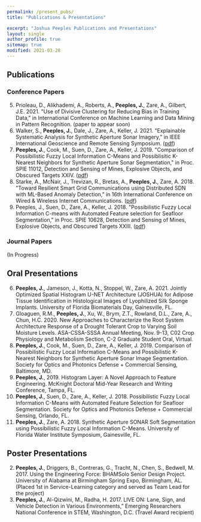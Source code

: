 ```yaml
---
permalink: /present_pubs/
title: "Publications & Presentations"

excerpt: "Joshua Peeples Publications and Presentations"
layout: single
author_profile: true
sitemap: true
modified: 2021-03-28
---  
```



## Publications

### Conference Papers
5. Prioleau, D., Alikhademi, A., Roberts, A., **Peeples, J.**, Zare, A., Gilbert, J.E. 2021. "Use of Divisive Clustering for Reducing Bias in Training Data," in  International Conference on Machine Learning and Data Mining in Pattern Recognition. (paper to appear soon)
4. Walker, S., **Peeples, J.**, Dale, J., Zare, A., Keller, J. 2021. "Explainable Systematic Analysis for Synthetic Aperture Sonar Imagery," in IEEE International Geoscience and Remote Sensing Symposium. ([pdf](https://arxiv.org/abs/2101.03134))
3. **Peeples, J.**, Cook, M., Suen, D., Zare, A., Keller, J. 2019. "Comparison of Possibilistic Fuzzy Local Information C-Means and Possiblisitic K-Nearest Neighbors for Synthetic Aperture Sonar Segmentation," in Proc. SPIE 11012, Detection and Sensing of Mines, Explosive Objects, and Obscured Targets XXIV. ([pdf](https://www.spiedigitallibrary.org/conference-proceedings-of-spie/11012/110120T/Comparison-of-possibilistic-fuzzy-local-information-C-means-and-possibilistic/10.1117/12.2519484.short?SSO=1))
2. Starke, A., McNair, J., Trevizan, R., Bretas, A., **Peeples, J.**, Zare, A. 2018. "Toward Resilient Smart Grid Communications using Distributed SDN with ML-Based Anomaly Detection,” in  16th International Conference on Wired & Wireless Internet Communications. ([pdf](https://link.springer.com/chapter/10.1007/978-3-030-02931-9_7))
1. Peeples, J., Suen, D., Zare, A., Keller, J. 2018. "Possibilistic Fuzzy Local Information C-means with Automated Feature selection for Seafloor Segmentation," in Proc. SPIE 10628, Detection and Sensing of Mines, Explosive Objects, and Obscured Targets XXIII. ([pdf](https://www.spiedigitallibrary.org/conference-proceedings-of-spie/10628/2305178/Possibilistic-fuzzy-local-information-C-means-with-automated-feature-selection/10.1117/12.2305178.short))

### Journal Papers
(In Progress)

## Oral Presentations
6. **Peeples, J.**, Jameson, J., Kotta, N., Stoppel, W., Zare, A. 2021. Jointly Optimized Spatial Histogram U-NET Architecture (JOSHUA) for Adipose Tissue Identification in Histological Images of Lyophilized Silk Sponge Implants. University of Florida Biomaterials Day, Gainesville, FL.
5. Gloaguen, R.M., **Peeples, J.**, Xu, W., Brym, Z.T., Rowland, D.L., Zare, A., Chun, H.C. 2020. New Approaches to Characterize the Root System Architecture Response of a Drought Tolerant Crop to Varying Soil Moisture Levels. ASA-CSSA-SSSA Annual Meeting, Nov. 9-13, C02 Crop Physiology and Metabolism Section, C-2 Graduate Student Oral, Virtual.
4. **Peeples, J.**, Cook, M., Suen, D., Zare, A., Keller, J. 2019. Comparison of Possibilistic Fuzzy Local Information C-Means and Possibilistic K-Nearest Neighbors for Synthetic Aperture Sonar Image Segmentation. Society for Optics and Photonics Defense + Commercial Sensing, Baltimore, MD.
3. **Peeples, J.**, 2019. Histogram Layer: A Novel Approach to Feature Engineering. McKnight Doctoral Mid-Year Research and Writing Conference, Tampa, FL.
2. **Peeples, J.**, Suen, D., Zare, A., Keller, J. 2018. Possibilistic Fuzzy Local Information C-Means with Automated Feature Selection for Seafloor Segmentation. Society for Optics and Photonics Defense + Commercial Sensing, Orlando, FL.
1. **Peeples, J.**, Zare, A. 2018. Synthetic Aperture SONAR Soft Segmentation using Possibilistic Fuzzy Local Information C-Means. University of Florida Water Institute Symposium, Gainesville, FL.

## Poster Presentations
 2. **Peeples, J.**, Driggers, B., Contreras, G., Tracht, N., Chen, S., Bedwell, M. 2017. Using the Engineering Force: BHAMSolo Senior Design Project. University of Alabama at Birmingham Spring Expo, Birmingham, AL. (Placed 1st in Service-Learning category and served as Team Lead for the project)
 1. **Peeples, J.**, Al-Qizwini, M., Radha, H. 2017. LIVE ON: Lane, Sign, and Vehicle Detection in Various Environments,” Emerging Researchers National Conference in STEM, Washington, D.C. (Travel Award recipient)


